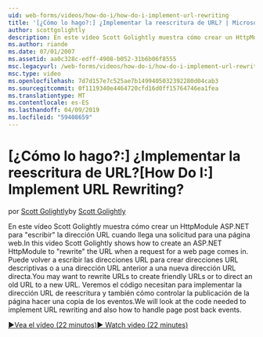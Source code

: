 ```yaml
---
uid: web-forms/videos/how-do-i/how-do-i-implement-url-rewriting
title: '[¿Cómo lo hago?:] ¿Implementar la reescritura de URL? | Microsoft Docs'
author: scottgolightly
description: En este vídeo Scott Golightly muestra cómo crear un HttpModule ASP.NET ' reescribir ' la dirección URL cuando llega una solicitud para una página web. Es posible que desee volver a escribir...
ms.author: riande
ms.date: 07/01/2007
ms.assetid: aa0c328c-edff-4908-b052-31b6b06f8555
msc.legacyurl: /web-forms/videos/how-do-i/how-do-i-implement-url-rewriting
msc.type: video
ms.openlocfilehash: 7d7d157e7c525ae7b1499405032392280d04cab3
ms.sourcegitcommit: 0f1119340e4464720cfd16d0ff15764746ea1fea
ms.translationtype: MT
ms.contentlocale: es-ES
ms.lasthandoff: 04/09/2019
ms.locfileid: "59408659"
---
```

# <a name="how-do-i-implement-url-rewriting"></a><span data-ttu-id="41b99-105">[¿Cómo lo hago?:] ¿Implementar la reescritura de URL?</span><span class="sxs-lookup"><span data-stu-id="41b99-105">[How Do I:] Implement URL Rewriting?</span></span>

<span data-ttu-id="41b99-106">por [Scott Golightly](https://github.com/scottgolightly)</span><span class="sxs-lookup"><span data-stu-id="41b99-106">by [Scott Golightly](https://github.com/scottgolightly)</span></span>

<span data-ttu-id="41b99-107">En este vídeo Scott Golightly muestra cómo crear un HttpModule ASP.NET para "escribir" la dirección URL cuando llega una solicitud para una página web.</span><span class="sxs-lookup"><span data-stu-id="41b99-107">In this video Scott Golightly shows how to create an ASP.NET HttpModule to "rewrite" the URL when a request for a web page comes in.</span></span> <span data-ttu-id="41b99-108">Puede volver a escribir las direcciones URL para crear direcciones URL descriptivas o a una dirección URL anterior a una nueva dirección URL directa.</span><span class="sxs-lookup"><span data-stu-id="41b99-108">You may want to rewrite URLs to create friendly URLs or to direct an old URL to a new URL.</span></span> <span data-ttu-id="41b99-109">Veremos el código necesitan para implementar la dirección URL de reescritura y también cómo controlar la publicación de la página hacer una copia de los eventos.</span><span class="sxs-lookup"><span data-stu-id="41b99-109">We will look at the code needed to implement URL rewriting and also how to handle page post back events.</span></span>

[<span data-ttu-id="41b99-110">&#9654;Vea el vídeo (22 minutos)</span><span class="sxs-lookup"><span data-stu-id="41b99-110">&#9654; Watch video (22 minutes)</span></span>](https://channel9.msdn.com/Blogs/ASP-NET-Site-Videos/how-do-i-implement-url-rewriting)
